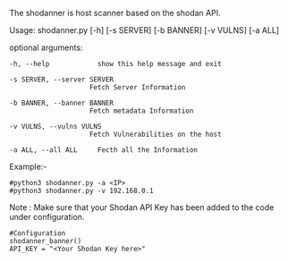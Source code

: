 The shodanner is host scanner based on the shodan API.                                             

                        

Usage: shodanner.py [-h] [-s SERVER] [-b BANNER] [-v VULNS] [-a ALL]

optional arguments:
    
    -h, --help            show this help message and exit

    -s SERVER, --server SERVER
                        Fetch Server Information

    -b BANNER, --banner BANNER
                        Fetch metadata Information

    -v VULNS, --vulns VULNS
                        Fetch Vulnerabilities on the host

    -a ALL, --all ALL     Fecth all the Information
    



Example:- 

    #python3 shodanner.py -a <IP>
    #python3 shodanner.py -v 192.168.0.1
    
    
Note : Make sure that your Shodan API Key has been added to the code under configuration.
```
#Configuration
shodanner_banner()
API_KEY = "<Your Shodan Key here>"
```
